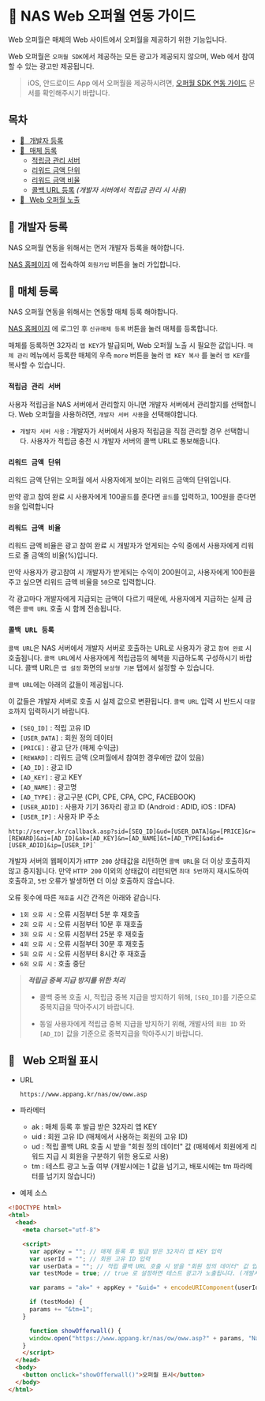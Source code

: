 # 📖 NAS Web 오퍼월 연동 가이드

Web 오퍼월은 매체의 Web 사이트에서 오퍼월을 제공하기 위한 기능입니다.

Web 오퍼월은 `오퍼월 SDK`에서 제공하는 모든 광고가 제공되지 않으며, Web 에서 참여 할 수 있는 광고만 제공됩니다.

> iOS, 안드로이드 App 에서 오퍼월을 제공하시려면, [오퍼월 SDK 연동 가이드](https://github.com/mafin-global/nas-offerwall) 문서를 확인해주시기 바랍니다.

## 목차
- [👤️⠀개발자 등록](#%EF%B8%8F-개발자-등록)
- [🎲⠀매체 등록](#-매체-등록)
  - [적립금 관리 서버](#적립금-관리-서버)
  - [리워드 금액 단위](#리워드-금액-단위)
  - [리워드 금액 비율](#리워드-금액-비율)
  - [콜백 URL 등록](#콜백-url-등록-개발자-서버에서-적립금-관리-시-사용) _(개발자 서버에서 적립금 관리 시 사용)_
- [🚀⠀Web 오퍼월 노출](#-web-오퍼월-노출)

## 👤️ 개발자 등록
NAS 오퍼월 연동을 위해서는 먼저 개발자 등록을 해야합니다.

[NAS 홈페이지](http://www.appang.kr/nas) 에 접속하여 `회원가입` 버튼을 눌러 가입합니다.

## 🎲 매체 등록
NAS 오퍼월 연동을 위해서는 연동할 매체 등록 해야합니다.

[NAS 홈페이지](http://www.appang.kr/nas) 에 로그인 후 `신규매체 등록` 버튼을 눌러 매체를 등록합니다.

매체를 등록하면 32자리 `앱 KEY`가 발급되며, Web 오퍼월 노출 시 필요한 값입니다.
`매체 관리` 메뉴에서 등록한 매체의 우측 `more` 버튼을 눌러 `앱 KEY 복사` 를 눌러 `앱 KEY`를 복사할 수 있습니다.

### `적립금 관리 서버`
사용자 적립금을 NAS 서버에서 관리할지 아니면 개발자 서버에서 관리할지를 선택합니다.
Web 오퍼월을 사용하려면, `개발자 서버 사용`을 선택해야합니다.

- `개발자 서버 사용` : 개발자가 서버에서 사용자 적립금을 직접 관리할 경우 선택합니다. 사용자가 적립금 충전 시 개발자 서버의 콜백 URL로 통보해줍니다.

### `리워드 금액 단위`
리워드 금액 단위는 오퍼월 에서 사용자에게 보이는 리워드 금액의 단위입니다.

만약 광고 참여 완료 시 사용자에게 100골드를 준다면 `골드`를 입력하고, 100원을 준다면 `원`을 입력합니다

### `리워드 금액 비율`
리워드 금액 비율은 광고 참여 완료 시 개발자가 얻게되는 수익 중에서 사용자에게 리워드로 줄 금액의 비율(%)입니다.

만약 사용자가 광고참여 시 개발자가 받게되는 수익이 200원이고, 사용자에게 100원을 주고 싶으면 리워드 금액 비율을 `50`으로 입력합니다.

각 광고마다 개발자에게 지급되는 금액이 다르기 때문에, 사용자에게 지급하는 실제 금액은 `콜백 URL` 호출 시 함께 전송됩니다.

### `콜백 URL 등록`
`콜백 URL`은 NAS 서버에서 개발자 서버로 호출하는 URL로 사용자가 광고 `참여 완료` 시 호출됩니다. `콜백 URL`에서 사용자에게 적립금등의 혜택을 지급하도록 구성하시기 바랍니다.
콜백 URL은 `앱 설정` 화면의 `보상형 기본` 탭에서 설정할 수 있습니다.

`콜백 URL`에는 아래의 값들이 제공됩니다.

이 값들은 개발자 서버로 호출 시 실제 값으로 변환됩니다. `콜백 URL` 입력 시 반드시 `대괄호`까지 입력하시기 바랍니다.

- `[SEQ_ID]` : 적립 고유 ID
- `[USER_DATA]` : 회원 정의 데이터
- `[PRICE]` : 광고 단가 (매체 수익금)
- `[REWARD]` : 리워드 금액 (오퍼월에서 참여한 경우에만 값이 있음)
- `[AD_ID]` : 광고 ID
- `[AD_KEY]` : 광고 KEY
- `[AD_NAME]` : 광고명
- `[AD_TYPE]` : 광고구분 (CPI, CPE, CPA, CPC, FACEBOOK)
- `[USER_ADID]` : 사용자 기기 36자리 광고 ID (Android : ADID, iOS : IDFA)
- `[USER_IP]` : 사용자 IP 주소

```
http://server.kr/callback.asp?sid=[SEQ_ID]&ud=[USER_DATA]&p=[PRICE]&r=[REWARD]&ai=[AD_ID]&ak=[AD_KEY]&n=[AD_NAME]&t=[AD_TYPE]&adid=[USER_ADID]&ip=[USER_IP]`
```

개발자 서버의 웹페이지가 `HTTP 200` 상태값을 리턴하면 `콜백 URL`을 더 이상 호출하지 않고 중지됩니다.
만약 `HTTP 200` 이외의 상태값이 리턴되면 `최대 5번`까지 재시도하여 호출하고, `5번` 오류가 발생하면 더 이상 호출하지 않습니다.

오류 횟수에 따른 `재호출` 시간 간격은 아래와 같습니다.

- `1회 오류 시` : 오류 시점부터 5분 후 재호출
- `2회 오류 시` : 오류 시점부터 10분 후 재호출
- `3회 오류 시` : 오류 시점부터 25분 후 재호출
- `4회 오류 시` : 오류 시점부터 30분 후 재호출
- `5회 오류 시` : 오류 시점부터 8시간 후 재호출
- `6회 오류 시` : 호출 중단

> ***적립금 중복 지급 방지를 위한 처리***
> - 콜백 중복 호출 시, 적립금 중복 지급을 방지하기 위해, `[SEQ_ID]`를 기준으로 중복지급을 막아주시기 바랍니다.
>
> - 동일 사용자에게 적립금 중복 지급을 방지하기 위해, 개발사의 `회원 ID` 와 `[AD_ID]` 값을 기준으로 중복지급을 막아주시기 바랍니다.

## 🚀⠀Web 오퍼월 표시

- URL
  ```
  https://www.appang.kr/nas/ow/oww.asp
  ```

- 파라메터
  - ak : 매체 등록 후 발급 받은 32자리 앱 KEY
  - uid : 회원 고유 ID (매체에서 사용하는 회원의 고유 ID)
  - ud : 적립 콜백 URL 호출 시 받을 "회원 정의 데이터" 값 (매체에서 회원에게 리워드 지급 시 회원을 구분하기 위한 용도로 사용)
  - tm : 테스트 광고 노출 여부 (개발시에는 1 값을 넘기고, 배포시에는 tm 파라메터를 넘기지 않습니다)


- 예제 소스
```html
<!DOCTYPE html>
<html>
  <head>
    <meta charset="utf-8">

    <script>
      var appKey = ""; // 매체 등록 후 발급 받은 32자리 앱 KEY 입력
      var userId = ""; // 회원 고유 ID 입력
      var userData = ""; // 적립 콜백 URL 호출 시 받을 "회원 정의 데이터" 값 입력
      var testMode = true; // true 로 설정하면 테스트 광고가 노출됩니다. (개발시에는 true 로 설정하고, 배포시에는 false 로 설정)

      var params = "ak=" + appKey + "&uid=" + encodeURIComponent(userId) + "&ud=" + encodeURIComponent(userData);

      if (testMode) {
      params += "&tm=1";
    }

      function showOfferwall() {
      window.open("https://www.appang.kr/nas/ow/oww.asp?" + params, "NasWebOfferWall");
    }
    </script>
  </head>
  <body>
    <button onclick="showOfferwall()">오퍼월 표시</button>
  </body>
</html>

```
